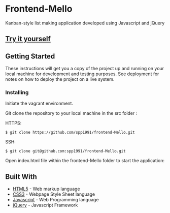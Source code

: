 # Frontend-Mello

Kanban-style list making application developed using Javascript and jQuery

## [Try it yourself](https://frontendmello.netlify.com/)

## Getting Started

These instructions will get you a copy of the project up and running on your local machine for development and testing purposes. See deployment for notes on how to deploy the project on a live system.

### Installing

Initiate the vagrant environment.

Git clone the repository to your local machine in the src folder :

HTTPS:
```
$ git clone https://github.com/spp1991/frontend-Mello.git
```

SSH:

```
$ git clone git@github.com:spp1991/frontend-Mello.git
```

Open index.html file within the frontend-Mello folder to start the application:


## Built With

* [HTML5](https://en.wikipedia.org/wiki/HTML5) - Web markup language
* [CSS3](http://www.css3.info/) - Webpage Style Sheet language
* [Javascript](https://www.javascript.com/) - Web Programming language
* [jQuery](https://jquery.com/) - Javascript Framework


